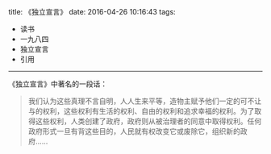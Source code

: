 title: 《独立宣言》
date: 2016-04-26 10:16:43
tags:
- 读书
- 一九八四
- 独立宣言
- 引用
---

《独立宣言》中著名的一段话：

> 我们认为这些真理不言自明，人人生来平等，造物主赋予他们一定的可不让与的权利，这些权利有生活的权利、自由的权利和追求幸福的权利。为了取得这些权利，人类创建了政府，政府则从被治理者的同意中取得权利。任何政府形式一旦有背这些目的，人民就有权改变它或废除它，组织新的政府......
